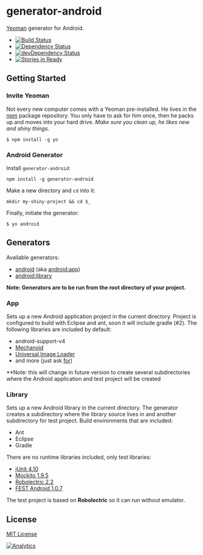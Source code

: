 # generator-android 

[Yeoman](http://yeoman.io) generator for Android.

* [![Build Status](https://secure.travis-ci.org/groupsky/generator-android.png?branch=master)](https://travis-ci.org/groupsky/generator-android)
* [![Dependency Status](https://david-dm.org/groupsky/generator-android.png)](https://david-dm.org/groupsky/generator-android)
* [![devDependency Status](https://david-dm.org/groupsky/generator-android/dev-status.png)](https://david-dm.org/groupsky/generator-android#info=devDependencies)
* [![Stories in Ready](https://badge.waffle.io/groupsky/generator-android.png?label=ready)](https://waffle.io/groupsky/generator-android)

## Getting Started

### Invite Yeoman

Not every new computer comes with a Yeoman pre-installed. He lives in the [npm](https://npmjs.org) package repository. You only have to ask for him once, then he packs up and moves into your hard drive. *Make sure you clean up, he likes new and shiny things.*

```
$ npm install -g yo
```

### Android Generator

Install `generator-android`:

```
npm install -g generator-android
```

Make a new directory and `cd` into it:

```
mkdir my-shiny-project && cd $_
```

Finally, initiate the generator:

```
$ yo android
```


## Generators

Available generators:

* [android](#app) (aka [android:app](#app))
* [android:library](#library)

**Note: Generators are to be run from the root directory of your project.**

### App

Sets up a new Android application project in the current directory. Project is configured to build with Eclipse and ant, soon it will include gradle (#2).
The following libraries are included by default:
* android-support-v4
* [Mechanoid](http://robotoworks.com/mechanoid/doc)
* [Universal Image Loader](https://github.com/nostra13/Android-Universal-Image-Loader)
* and more (just ask [for](https://github.com/groupsky/generator-android/issues/new))

**Note: this will change in future version to create several subdirectories where the Android application and test project will be created

### Library

Sets up a new Android library in the current directory. The generator creates a subdirectory where the library source lives in and another subdirectory for test project.
Build environments that are included:
* Ant
* Eclipse
* Gradle

There are no runtime libraries included, only test libraries:
* [jUnit 4.10](http://junit.org/)
* [Mockito 1.9.5](http://code.google.com/p/mockito/)
* [Robolectric 2.2](http://robolectric.org/)
* [FEST Android 1.0.7](http://square.github.io/fest-android/)

The test project is based on **Robolectric** so it can run without emulator.

## License

[MIT License](http://en.wikipedia.org/wiki/MIT_License)

[![Analytics](https://ga-beacon.appspot.com/UA-47297746-1/generator-android/readme)](https://github.com/igrigorik/ga-beacon)
